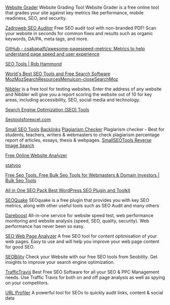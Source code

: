 
[Website Grader](https://website.grader.com/)
Website Grading Tool
Website Grader is a free online tool that grades your site against key metrics like performance, mobile readiness, SEO, and security.

[Zadroweb SEO Auditor](https://zadroweb.com/seo-auditor/)
Free SEO audit tool with non-branded PDF! Scan your website in seconds for common fixes and results such as organic keywords, DA/PA, meta tags, and more.

[GitHub - csabapalfi/awesome-pagespeed-metrics: Metrics to help understand page speed and user experience](https://github.com/csabapalfi/awesome-pagespeed-metrics)

[SEO Tools | Rob Hammond](https://robhammond.co/tools)

[World's Best SEO Tools and Free Search Software MozMozSearchResourcesMenuicon-closeSearchMoz](https://moz.com/free-seo-tools)

[Nibbler](https://nibbler.silktide.com/)
is a free tool for testing websites. Enter the address of any website and Nibbler will give you a report scoring the website out of 10 for key areas, including accessibility, SEO, social media and technology.

[Search Engine Optimization (SEO) Tools](https://seositecheckup.com/tools)

[Seotoolsforexcel.com](https://seotoolsforexcel.com/)

[Small SEO Tools](https://smallseotools.com/)
[Backlinks](https://smallseotools.com/backlink-checker)
[Plagiarism Checker](https://smallseotools.com/plagiarism-checker)
Plagiarism checker - Best for students, teachers, writers & webmasters to check plagiarism percentage report of articles, essays, thesis & webpages.
[SmallSEOTools Reverse Image Search](https://smallseotools.com/reverse-image-search)

[Free Online Website Analyzer](https://www.statscrop.com/)

[statvoo](https://statvoo.com/)

[Free Seo Tools. Free Bulk Seo Tools for Webmasters & Domain Investors | Bulk Seo Tools](https://www.bulkseotools.com/)

[All in One SEO Pack Best WordPress SEO Plugin and Toolkit](https://aioseo.com/)

[SEOQuake](https://chrome.google.com/webstore/detail/seoquake/akdgnmcogleenhbclghghlkkdndkjdjc?hl=en)
SEOquake is a free plugin that provides you with key SEO metrics, along with other useful tools such as SEO Audit and many others

[Dareboost](https://www.dareboost.com/en)
All-in-one service for website speed test, web performance monitoring and website analysis (speed, SEO, quality, security). Web performance has never been so easy.

[SEO Web Page Analyzer](http://www.seowebpageanalyzer.com/)
A free SEO tool for content optimisation of your web pages. Easy to use and will help you improve your web page content for good SEO.

[SEOBility](https://www.seobility.net/en/)
Check your Website with our free SEO tools from Seobility. Get insights to improve your search engine optimization.

[TrafficTravis](https://www.traffictravis.com/)
Best Free SEO Software for all your SEO & PPC Management needs. Use Traffic Travis for both on and off page analysis as well as spying on your competitors.

[URL Profiler](http://urlprofiler.com/)
A powerful tool for SEOs to quickly audit links, content & social data
